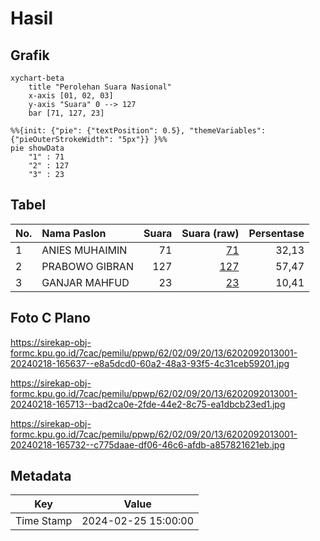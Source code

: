 # Hasil

## Grafik

```mermaid
xychart-beta
    title "Perolehan Suara Nasional"
    x-axis [01, 02, 03]
    y-axis "Suara" 0 --> 127
    bar [71, 127, 23]
```

```mermaid
%%{init: {"pie": {"textPosition": 0.5}, "themeVariables": {"pieOuterStrokeWidth": "5px"}} }%%
pie showData
    "1" : 71
    "2" : 127
    "3" : 23
```

## Tabel

| No. | Nama Paslon    | Suara | Suara (raw) | Persentase |
|:--- |:-------------- | -----:| -----------:| ----------:|
| 1   | ANIES MUHAIMIN | 71    | [71][p-1]   | 32,13      |
| 2   | PRABOWO GIBRAN | 127   | [127][p-2]  | 57,47      |
| 3   | GANJAR MAHFUD  | 23    | [23][p-3]   | 10,41      |


[p-1]: https://github.com/gigit-pemilu/pemilu-2024/blob/main/pilpres/hitung-suara/sub/62-kalimantan-tengah/sub/02-kotawaringin-timur/sub/09-pulau-hanaut/sub/2013-hantipan/sub/001-tps/sub/paslon-1.txt
[p-2]: https://github.com/gigit-pemilu/pemilu-2024/blob/main/pilpres/hitung-suara/sub/62-kalimantan-tengah/sub/02-kotawaringin-timur/sub/09-pulau-hanaut/sub/2013-hantipan/sub/001-tps/sub/paslon-2.txt
[p-3]: https://github.com/gigit-pemilu/pemilu-2024/blob/main/pilpres/hitung-suara/sub/62-kalimantan-tengah/sub/02-kotawaringin-timur/sub/09-pulau-hanaut/sub/2013-hantipan/sub/001-tps/sub/paslon-3.txt

## Foto C Plano

https://sirekap-obj-formc.kpu.go.id/7cac/pemilu/ppwp/62/02/09/20/13/6202092013001-20240218-165637--e8a5dcd0-60a2-48a3-93f5-4c31ceb59201.jpg

https://sirekap-obj-formc.kpu.go.id/7cac/pemilu/ppwp/62/02/09/20/13/6202092013001-20240218-165713--bad2ca0e-2fde-44e2-8c75-ea1dbcb23ed1.jpg

https://sirekap-obj-formc.kpu.go.id/7cac/pemilu/ppwp/62/02/09/20/13/6202092013001-20240218-165732--c775daae-df06-46c6-afdb-a857821621eb.jpg


## Metadata

| Key        | Value               |
| ---------- | ------------------- |
| Time Stamp | 2024-02-25 15:00:00 |




